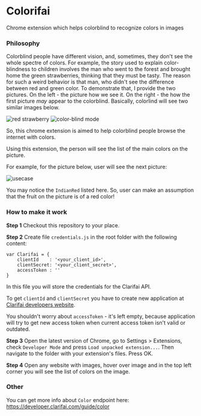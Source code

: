 # Colorifai
Chrome extension which helps colorblind to recognize colors in images

### Philosophy

Colorblind people have different vision, and, sometimes, they don't see the whole spectre of colors. For example, the story used to explain color-blindness to children involves the man who went to the forest and brought home the green strawberries, thinking that they must be tasty. The reason for such a weird behavior is that man, who didn't see the difference between red and green color. To demonstrate that, I provide the two pictures. On the left - the picture how we see it. On the right - the how the first picture *may* appear to the colorblind. Basically, colorlind will see two similar images below.

![red strawberry][img1]
![color-blind mode][img2]

So, this chrome extension is aimed to help colorblind people browse the internet with colors.

Using this extension, the person will see the list of the main colors on the picture.

For example, for the picture below, user will see the next picture:

![usecase][img3]

You may notice the `IndianRed` listed here. So, user can make an assumption that the fruit on the picture is of a red color!

### How to make it work

**Step 1** Checkout this repository to your place.

**Step 2** Create file `credentials.js` in the root folder with the following content:
```
var Clarifai = {
	clientId	: '<your_client_id>',
	clientSecret: '<your_client_secret>',
	accessToken	: ''
}
```
In this file you will store the credentials for the Clarifai API.

To get `clientId` and `clientSecret` you have to create new application at [Clarifai developers website][link1].

You shouldn't worry about `accessToken` - it's left empty, because application will try to get new access token when current access token isn't valid or outdated.

**Step 3** Open the latest version of Chrome, go to Settings > Extensions, check `Developer Mode` and press `Load unpacked extension...`. Then navigate to the folder with your extension's files. Press OK.

**Step 4** Open any website with images, hover over image and in the top left corner you will see the list of colors on the image.

### Other
You can get more info about `Color` endpoint here: https://developer.clarifai.com/guide/color

[img1]: http://www.vischeck.com/images/strawberries.jpg "Red strawberries"
[img2]: http://www.vischeck.com/images/strawberries_deutan.jpg "Red strawberries for colorblind"
[img3]: https://pp.vk.me/c627829/v627829357/42843/yoefrusIuhs.jpg
[link1]: https://developer.clarifai.com/docs/
